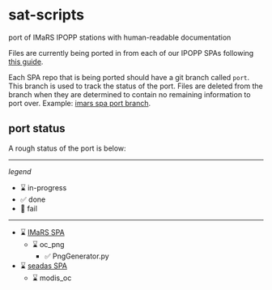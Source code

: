 # sat-scripts
port of IMaRS IPOPP stations with human-readable documentation

Files are currently being ported in from each of our IPOPP SPAs following [this guide](https://github.com/USF-IMARS/IPOPP-docs/blob/master/docs/understanding-an-algorithm.md).

Each SPA repo that is being ported should have a git branch called `port`. 
This branch is used to track the status of the port.
Files are deleted from the branch when they are determined to contain no remaining information to port over.
Example: [imars spa port branch](https://github.com/USF-IMARS/imars/tree/port).


## port status 

A rough status of the port is below:

-----------------------------------------------------------

*legend*
* :hourglass: in-progress
* :white_check_mark: done
* :no_entry_sign: fail

------------------------------------------------------------

* :hourglass: [IMaRS SPA](https://github.com/USF-IMARS/imars/tree/port)
    * :hourglass: oc_png
        * :white_check_mark: PngGenerator.py
* :hourglass: [seadas SPA](https://github.com/USF-IMARS/seadas_spa/tree/port)
    * :hourglass: modis_oc
    
